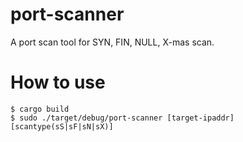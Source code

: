 # port-scanner

A port scan tool for SYN, FIN, NULL, X-mas scan.

# How to use

```
$ cargo build
$ sudo ./target/debug/port-scanner [target-ipaddr] [scantype(sS|sF|sN|sX)]
```

